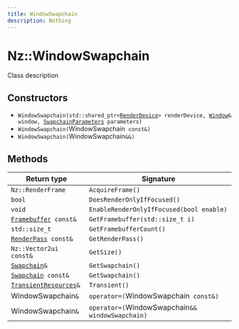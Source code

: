 ```yaml
---
title: WindowSwapchain
description: Nothing
---
```


# Nz::WindowSwapchain

Class description

## Constructors

- `WindowSwapchain(std::shared_ptr<`[`RenderDevice`](documentation/generated/Renderer/RenderDevice.md)`> renderDevice, `[`Window`](documentation/generated/Platform/Window.md)`& window, `[`SwapchainParameters`](documentation/generated/Renderer/SwapchainParameters.md)` parameters)`
- `WindowSwapchain(`WindowSwapchain` const&)`
- `WindowSwapchain(`WindowSwapchain`&&)`

## Methods

| Return type | Signature |
| ----------- | --------- |
| `Nz::RenderFrame` | `AcquireFrame()` |
| `bool` | `DoesRenderOnlyIfFocused()` |
| `void` | `EnableRenderOnlyIfFocused(bool enable)` |
| [`Framebuffer`](documentation/generated/Renderer/Framebuffer.md)` const&` | `GetFramebuffer(std::size_t i)` |
| `std::size_t` | `GetFramebufferCount()` |
| [`RenderPass`](documentation/generated/Renderer/RenderPass.md)` const&` | `GetRenderPass()` |
| `Nz::Vector2ui const&` | `GetSize()` |
| [`Swapchain`](documentation/generated/Renderer/Swapchain.md)`&` | `GetSwapchain()` |
| [`Swapchain`](documentation/generated/Renderer/Swapchain.md)` const&` | `GetSwapchain()` |
| [`TransientResources`](documentation/generated/Renderer/TransientResources.md)`&` | `Transient()` |
| WindowSwapchain`&` | `operator=(`WindowSwapchain` const&)` |
| WindowSwapchain`&` | `operator=(`WindowSwapchain`&& windowSwapchain)` |
